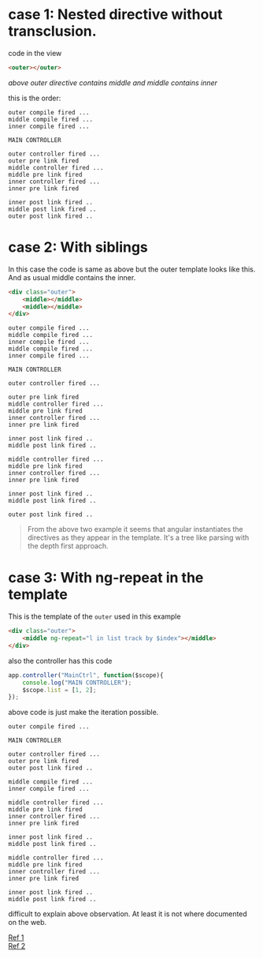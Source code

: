 # case 1: Nested directive without transclusion.

code in the view

```html
<outer></outer>
```

*above outer directive contains middle and middle contains inner*

this is the order:
```
outer compile fired ...
middle compile fired ...
inner compile fired ...

MAIN CONTROLLER

outer controller fired ...
outer pre link fired
middle controller fired ...
middle pre link fired
inner controller fired ...
inner pre link fired

inner post link fired ..
middle post link fired ..
outer post link fired ..
```

# case 2: With siblings

In this case the code is same as above but the outer template looks like this. And
as usual middle contains the inner.

```html
<div class="outer">
    <middle></middle>
    <middle></middle>
</div>
```

```
outer compile fired ...
middle compile fired ...
inner compile fired ...
middle compile fired ...
inner compile fired ...

MAIN CONTROLLER

outer controller fired ...

outer pre link fired
middle controller fired ...
middle pre link fired
inner controller fired ...
inner pre link fired

inner post link fired ..
middle post link fired ..

middle controller fired ...
middle pre link fired
inner controller fired ...
inner pre link fired

inner post link fired ..
middle post link fired ..

outer post link fired ..
```

> From the above two example it seems that angular instantiates the directives
> as they appear in the template. It's a tree like parsing with the depth first
> approach.

# case 3: With ng-repeat in the template

This is the template of the `outer` used in this example

```html
<div class="outer">
    <middle ng-repeat="l in list track by $index"></middle>
</div>
```

also the controller has this code

```javascript
app.controller("MainCtrl", function($scope){
    console.log("MAIN CONTROLLER");
    $scope.list = [1, 2];
});
```

above code is just make the iteration possible.

```
outer compile fired ...

MAIN CONTROLLER

outer controller fired ...
outer pre link fired
outer post link fired ..

middle compile fired ...
inner compile fired ...

middle controller fired ...
middle pre link fired
inner controller fired ...
inner pre link fired

inner post link fired ..
middle post link fired ..

middle controller fired ...
middle pre link fired
inner controller fired ...
inner pre link fired

inner post link fired ..
middle post link fired ..
```

difficult to explain above observation. At least it is not where documented on the web.

[Ref 1](http://stackoverflow.com/questions/16113647/ngrepeat-and-directives-execution-order)  
[Ref 2](http://stackoverflow.com/questions/19270392/what-is-priority-of-ng-repeat-directive-can-you-change-it)
